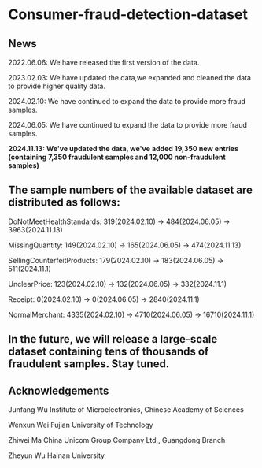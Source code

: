 # Consumer-fraud-detection-dataset

## News
2022.06.06: We have released the first version of the data.

2023.02.03: We have updated the data,we expanded and cleaned the data to provide higher quality data.

2024.02.10: We have continued to expand the data to provide more fraud samples.

2024.06.05: We have continued to expand the data to provide more fraud samples.

**2024.11.13: We've updated the data, we've added 19,350 new entries (containing 7,350 fraudulent samples and 12,000 non-fraudulent samples)**


## The sample numbers of the available dataset are distributed as follows:

DoNotMeetHealthStandards: 319(2024.02.10) -> 484(2024.06.05) -> 3963(2024.11.13)

MissingQuantity: 149(2024.02.10) -> 165(2024.06.05) -> 474(2024.11.13)

SellingCounterfeitProducts: 179(2024.02.10) -> 183(2024.06.05) -> 511(2024.11.1)

UnclearPrice: 123(2024.02.10) -> 132(2024.06.05) -> 332(2024.11.1)

Receipt: 0(2024.02.10) -> 0(2024.06.05) -> 2840(2024.11.1)

NormalMerchant: 4335(2024.02.10) -> 4710(2024.06.05) -> 16710(2024.11.1)

## In the future, we will release a large-scale dataset containing tens of thousands of fraudulent samples. Stay tuned.

## Acknowledgements

Junfang Wu  Institute of Microelectronics, Chinese Academy of Sciences

Wenxun Wei  Fujian University of Technology

Zhiwei Ma   China Unicom Group Company Ltd., Guangdong Branch

Zheyun Wu   Hainan University
